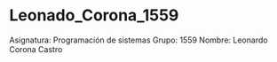 # Leonado_Corona_1559
Asignatura: Programación de sistemas Grupo: 1559 Nombre: Leonardo Corona Castro
